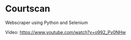 # Courtscan
Webscraper using Python and Selenium

Video: https://www.youtube.com/watch?v=o992_Pv0NHw
